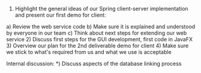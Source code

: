 1) Highlight the general ideas of our Spring client-server implementation and present our first demo for client:

a) Review the web service code
b) Make sure it is explained and understood by everyone in our team
c) Think about next steps for extending our web service
2) Discuss first steps for the GUI development, first code in JavaFX
3) Overview our plan for the 2nd deliverable demo for client
4) Make sure we stick to what's required from us and what we use is acceptable

Internal discussion:
*) Discuss aspects of the database linking process
